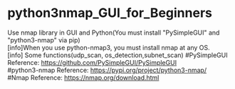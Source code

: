 # python3nmap_GUI_for_Beginners
Use nmap library in GUI and Python(You must install "PySimpleGUI" and "python3-nmap" via pip)  
[info]When you use python-nmap3, you must install nmap at any OS.  
[info] Some functions(udp_scan, os_detection,subnet_scan) 
#PySimpleGUI Reference: https://github.com/PySimpleGUI/PySimpleGUI  
#python3-nmap Reference: https://pypi.org/project/python3-nmap/  
#Nmap Reference: https://nmap.org/download.html  
